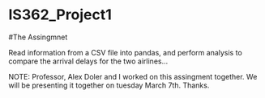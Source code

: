 # IS362_Project1

#The Assingmnet

Read information from a CSV file into pandas, and perform analysis to compare the arrival delays for the
two airlines...

NOTE: Professor, Alex Doler and I worked on this assingment together. We will be presenting it together
on tuesday March 7th. Thanks.
